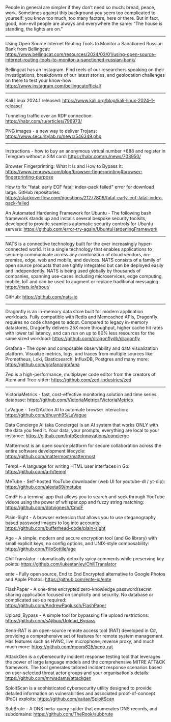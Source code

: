 People in general are simpler if they don’t need so much: bread, peace, work. Sometimes against this background you seem too complicated to yourself: you know too much, too many factors, here or there. But in fact, good, non-evil people are always and everywhere the same: “The house is standing, the lights are on.”

----

Using Open Source Internet Routing Tools to Monitor a Sanctioned Russian Bank from Bellingcat: https://www.bellingcat.com/resources/2024/03/01/using-open-source-internet-routing-tools-to-monitor-a-sanctioned-russian-bank/

Bellingcat has an Instagram. Find reels of our researchers speaking on their investigations, breakdowns of our latest stories, and geolocation challenges on there to test your know-how: https://www.instagram.com/bellingcatofficial/

----

Kali Linux 2024.1 released: https://www.kali.org/blog/kali-linux-2024-1-release/

Tunneling traffic over an RDP connection: https://habr.com/ru/articles/796973/

PNG images - a new way to deliver Trojans: https://www.securitylab.ru/news/546349.php

----

Instructions - how to buy an anonymous virtual number +888 and register in Telegram without a SIM card: https://habr.com/ru/news/703950/

Browser Fingerprinting: What It Is and How to Bypass It: https://www.zenrows.com/blog/browser-fingerprinting#browser-fingerprinting-purpose

How to fix "fatal: early EOF fatal: index-pack failed" error for download large. GitHub repositories: https://stackoverflow.com/questions/21277806/fatal-early-eof-fatal-index-pack-failed

An Automated Hardening Framework for Ubuntu - The following bash framework stands up and installs several bespoke security toolkits, developed to provide seamless automatic security controls for Ubuntu servers: https://github.com/error-try-again/UbuntuHardeningFramework

----

NATS is a connective technology built for the ever increasingly hyper-connected world. It is a single technology that enables applications to securely communicate across any combination of cloud vendors, on-premise, edge, web and mobile, and devices. NATS consists of a family of open source products that are tightly integrated but can be deployed easily and independently. NATS is being used globally by thousands of companies, spanning use-cases including microservices, edge computing, mobile, IoT and can be used to augment or replace traditional messaging: https://nats.io/about/

GitHub: https://github.com/nats-io

----

Dragonfly is an in-memory data store built for modern application workloads. Fully compatible with Redis and Memcached APIs, Dragonfly requires no code changes to adopt. Compared to legacy in-memory datastores, Dragonfly delivers 25X more throughput, higher cache hit rates with lower tail latency, and can run on up to 80% less resources for the same sized workload: https://github.com/dragonflydb/dragonfly

Grafana - The open and composable observability and data visualization platform. Visualize metrics, logs, and traces from multiple sources like Prometheus, Loki, Elasticsearch, InfluxDB, Postgres and many more: https://github.com/grafana/grafana

Zed is a high-performance, multiplayer code editor from the creators of Atom and Tree-sitter: https://github.com/zed-industries/zed

----

VictoriaMetrics - fast, cost-effective monitoring solution and time series database: https://github.com/VictoriaMetrics/VictoriaMetrics

LaVague - Text2Action AI to automate browser interaction: https://github.com/dhuynh95/LaVague

Data Concierge AI (aka Concierge) is an AI system that works ONLY with the data you feed it. Your data, your prompts, everything are local to your instance: https://github.com/InfoSecInnovations/concierge

Mattermost is an open source platform for secure collaboration across the entire software development lifecycle: https://github.com/mattermost/mattermost

Templ - A language for writing HTML user interfaces in Go: https://github.com/a-h/templ

MeTube - Self-hosted YouTube downloader (web UI for youtube-dl / yt-dlp): https://github.com/alexta69/metube

CmdF is a terminal app that allows you to search and seek through YouTube videos using the power of whisper.cpp and fuzzy string matching: https://github.com/dotvignesh/CmdF

Plain-Sight - A browser extension that allows you to use steganography based password images to log into accounts: https://github.com/bufferhead-code/plain-sight

Age - A simple, modern and secure encryption tool (and Go library) with small explicit keys, no config options, and UNIX-style composability: https://github.com/FiloSottile/age
 
ChillTranslator - utomatically detoxify spicy comments while preserving key points: https://github.com/lukestanley/ChillTranslator

ente - Fully open source, End to End Encrypted alternative to Google Photos and Apple Photos: https://github.com/ente-io/ente

FlashPaper - A one-time encrypted zero-knowledge password/secret sharing application focused on simplicity and security. No database or complicated set-up required: https://github.com/AndrewPaglusch/FlashPaper

Upload_Bypass - A simple tool for bypassing file upload restrictions: https://github.com/sAjibuu/Upload_Bypass

Xeno-RAT is an open-source remote access tool (RAT) developed in C#, providing a comprehensive set of features for remote system management. Has features such as HVNC, live microphone, reverse proxy, and much much more: https://github.com/moom825/xeno-rat

AttackGen is a cybersecurity incident response testing tool that leverages the power of large language models and the comprehensive MITRE ATT&CK framework. The tool generates tailored incident response scenarios based on user-selected threat actor groups and your organisation's details: https://github.com/mrwadams/attackgen

SploitScan is a sophisticated cybersecurity utility designed to provide detailed information on vulnerabilities and associated proof-of-concept (PoC) exploits: https://github.com/xaitax/SploitScan

SubBrute - A DNS meta-query spider that enumerates DNS records, and subdomains: https://github.com/TheRook/subbrute

